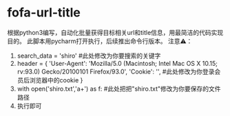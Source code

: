 # fofa-url-title
根据python3编写，自动化批量获得目标相关url和title信息，用最简洁的代码实现目的。
此脚本用pycharm打开执行，后续推出命令行版本。
注意⚠️：
1. search_data = 'shiro'  #此处修改为你要搜索的关键字
2. header = {
        'User-Agent':
            'Mozilla/5.0 (Macintosh; Intel Mac OS X 10.15; rv:93.0) Gecko/20100101 Firefox/93.0',
        'Cookie':
            '',  #此处修改为你登录会员后浏览器中的cookie
    }
 3. with open('shiro.txt','a+') as f:  #此处把把"shiro.txt"修改为你要保存的文件路径
 4. 执行即可
